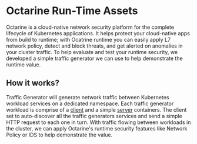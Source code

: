 # Octarine Run-Time Assets

Octarine is a cloud-native network security platform for the complete lifecycle of Kubernetes applications. It helps protect your cloud-native apps from build to runtime; with Ocatrine runtime you can easily apply L7 network policy, detect and block threats, and get alerted on anomalies in your cluster traffic.
To help evaluate and test your runtime security, we developed a simple traffic generator we can use to help demonstrate the runtime value.

## How it works?
Traffic Generator will generate network traffic between Kubernetes workload services on a dedicated namespace. Each traffic generator workload is comprise of a [client](./client/README.md) and a simple [server](./server/README.md) containers. The client set to auto-discover all the traffic generators services and send a simple HTTP request to each one in turn. With traffic flowing between workloads in the cluster, we can apply Octarine's runtime security features like Network Policy or IDS to help demonstrate the value.
